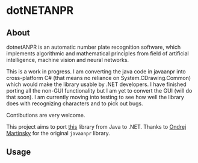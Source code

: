 # dotNETANPR


## About
dotnetANPR is an automatic number plate recognition software, which implements algorithmic and mathematical principles from field of artificial intelligence, machine vision and neural networks.

This is a work in progress. I am converting the java code in javaanpr into cross-platform C# (that means no reliance on System.CDrawing.Common) which would make the library usable by .NET developers. I have finished porting all the non-GUI functionality but I am yet to convert the GUI (will do that soon). I am currently moving into testing to see how well the library does with recognizing characters and to pick out bugs.

Contibutions are very welcome.

This project aims to port [this](https://github.com/oskopek/javaanpr) library from Java to .NET. Thanks to [Ondrej Martinsky](https://sourceforge.net/u/martinsky/profile/) for the original `javaanpr` library.

## Usage
